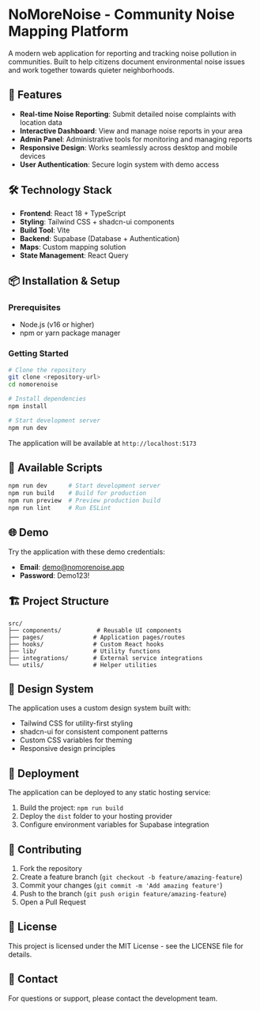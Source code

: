 # NoMoreNoise - Community Noise Mapping Platform

A modern web application for reporting and tracking noise pollution in communities. Built to help citizens document environmental noise issues and work together towards quieter neighborhoods.

## 🚀 Features

- **Real-time Noise Reporting**: Submit detailed noise complaints with location data
- **Interactive Dashboard**: View and manage noise reports in your area
- **Admin Panel**: Administrative tools for monitoring and managing reports
- **Responsive Design**: Works seamlessly across desktop and mobile devices
- **User Authentication**: Secure login system with demo access

## 🛠️ Technology Stack

- **Frontend**: React 18 + TypeScript
- **Styling**: Tailwind CSS + shadcn-ui components
- **Build Tool**: Vite
- **Backend**: Supabase (Database + Authentication)
- **Maps**: Custom mapping solution
- **State Management**: React Query

## 📦 Installation & Setup

### Prerequisites
- Node.js (v16 or higher)
- npm or yarn package manager

### Getting Started

```bash
# Clone the repository
git clone <repository-url>
cd nomorenoise

# Install dependencies
npm install

# Start development server
npm run dev
```

The application will be available at `http://localhost:5173`

## 🔧 Available Scripts

```bash
npm run dev      # Start development server
npm run build    # Build for production
npm run preview  # Preview production build
npm run lint     # Run ESLint
```

## 🌐 Demo

Try the application with these demo credentials:
- **Email**: demo@nomorenoise.app
- **Password**: Demo123!

## 🏗️ Project Structure

```
src/
├── components/          # Reusable UI components
├── pages/              # Application pages/routes
├── hooks/              # Custom React hooks
├── lib/                # Utility functions
├── integrations/       # External service integrations
└── utils/              # Helper utilities
```

## 🎨 Design System

The application uses a custom design system built with:
- Tailwind CSS for utility-first styling
- shadcn-ui for consistent component patterns
- Custom CSS variables for theming
- Responsive design principles

## 🚀 Deployment

The application can be deployed to any static hosting service:

1. Build the project: `npm run build`
2. Deploy the `dist` folder to your hosting provider
3. Configure environment variables for Supabase integration

## 🤝 Contributing

1. Fork the repository
2. Create a feature branch (`git checkout -b feature/amazing-feature`)
3. Commit your changes (`git commit -m 'Add amazing feature'`)
4. Push to the branch (`git push origin feature/amazing-feature`)
5. Open a Pull Request

## 📄 License

This project is licensed under the MIT License - see the LICENSE file for details.

## 📧 Contact

For questions or support, please contact the development team.